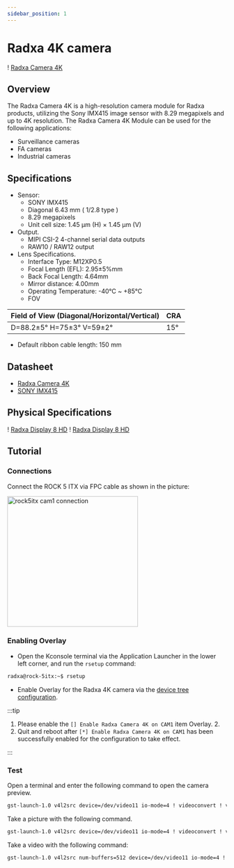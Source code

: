 ```yaml
---
sidebar_position: 1
---
```


# Radxa 4K camera

! [Radxa Camera 4K](/img/accessories/camera-4k.webp)

## Overview

The Radxa Camera 4K is a high-resolution camera module for Radxa products, utilizing the Sony IMX415 image sensor with 8.29 megapixels and up to 4K resolution. The Radxa Camera 4K Module can be used for the following applications:

- Surveillance cameras
- FA cameras
- Industrial cameras

## Specifications

- Sensor:
  - SONY IMX415
  - Diagonal 6.43 mm ( 1/2.8 type )
  - 8.29 megapixels
  - Unit cell size: 1.45 µm (H) × 1.45 µm (V)
- Output.
  - MIPI CSI-2 4-channel serial data outputs
  - RAW10 / RAW12 output
- Lens Specifications.
  - Interface Type: M12XP0.5
  - Focal Length (EFL): 2.95±5%mm
  - Back Focal Length: 4.64mm
  - Mirror distance: 4.00mm
  - Operating Temperature: -40°C ~ +85°C
  - FOV

| Field of View (Diagonal/Horizontal/Vertical) | CRA |
| ------------------------- | --- |
| D=88.2±5° H=75±3° V=59±2° | 15° |

- Default ribbon cable length: 150 mm

## Datasheet

- [Radxa Camera 4K](https://dl.radxa.com/accessories/camera-4k/radxa_camera_4k_product_brief_Revision_1.0.pdf)
- [SONY IMX415](https://dl.radxa.com/accessories/camera-4k/IMX415-AAQR-C_Datasheet_E19504.pdf)

## Physical Specifications

! [Radxa Display 8 HD](/img/accessories/camera-4k-spec-1.webp)
! [Radxa Display 8 HD](/img/accessories/camera-4k-spec-2.webp)

## Tutorial

### Connections

Connect the ROCK 5 ITX via FPC cable as shown in the picture:

<img src="/img/rock5itx/rock5itx-cam1.webp" alt="rock5itx cam1 connection" width="300" />

### Enabling Overlay

- Open the Kconsole terminal via the Application Launcher in the lower left corner, and run the ``rsetup`` command:

```bash
radxa@rock-5itx:~$ rsetup
```

- Enable Overlay for the Radxa 4K camera via the [device tree configuration](../os-config/rsetup#overlays).

:::tip

1. Please enable the `[] Enable Radxa Camera 4K on CAM1` item Overlay. 2.
2. Quit and reboot after `[*] Enable Radxa Camera 4K on CAM1` has been successfully enabled for the configuration to take effect.

:::

### Test

Open a terminal and enter the following command to open the camera preview.

```bash
gst-launch-1.0 v4l2src device=/dev/video11 io-mode=4 ! videoconvert ! video/x-raw,format=NV12,width=1920,height=1080 ! xvimagesink;
```

Take a picture with the following command.

```bash
gst-launch-1.0 v4l2src device=/dev/video11 io-mode=4 ! videoconvert ! video/x-raw,format=NV12,width=1920,height=1080 ! jpegenc ! multifilesink location=file.name.jpg;
```

Take a video with the following command: 

```bash
gst-launch-1.0 v4l2src num-buffers=512 device=/dev/video11 io-mode=4 ! videoconvert ! video/x-raw, format=NV12, width=1920, height=1080, framerate=30/1 ! tee name=t ! queue ! mpph264enc ! queue ! h264parse ! mpegtsmux ! filesink location=/home/radxa/file.name.mp4
```
